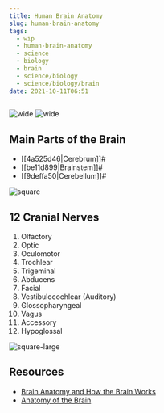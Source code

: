 ```yaml
---
title: Human Brain Anatomy
slug: human-brain-anatomy
tags:
  - wip
  - human-brain-anatomy
  - science
  - biology
  - brain
  - science/biology
  - science/biology/brain
date: 2021-10-11T06:51
---
```


![wide](https://upload.wikimedia.org/wikipedia/commons/thumb/5/50/7_Tesla_MRI_of_the_ex_vivo_human_brain_at_100_micron_resolution_%28100_micron_MRI_acquired_FA25_sagittal%29_%28downsized%2C_original_speed%29.gif/300px-7_Tesla_MRI_of_the_ex_vivo_human_brain_at_100_micron_resolution_%28100_micron_MRI_acquired_FA25_sagittal%29_%28downsized%2C_original_speed%29.gif "image from Wikipedia (cc)")
![wide](https://upload.wikimedia.org/wikipedia/commons/thumb/e/eb/Brain_Anatomy.png/800px-Brain_Anatomy.png "image from Wikimedia Commons (cc)")

## Main Parts of the Brain

- [[4a525d46|Cerebrum]]#
- [[be11d899|Brainstem]]#
- [[9deffa50|Cerebellum]]#

![square](https://upload.wikimedia.org/wikipedia/commons/d/d1/Diagram_showing_some_of_the_main_areas_of_the_brain_CRUK_188.svg "image from Wikimedia Commons (cc)")

## 12 Cranial Nerves

1. Olfactory
2. Optic
3. Oculomotor
4. Trochlear
5. Trigeminal
6. Abducens
7. Facial
8. Vestibulocochlear (Auditory)
9. Glossopharyngeal
10. Vagus
11. Accessory
12. Hypoglossal

![square-large](https://upload.wikimedia.org/wikipedia/commons/thumb/0/06/Blausen_0284_CranialNerves.png/800px-Blausen_0284_CranialNerves.png "image from Wikimedia Commons (cc)")

## Resources

- [Brain Anatomy and How the Brain Works](https://www.hopkinsmedicine.org/health/conditions-and-diseases/anatomy-of-the-brain)
- [Anatomy of the Brain](https://mayfieldclinic.com/pe-anatbrain.htm)
